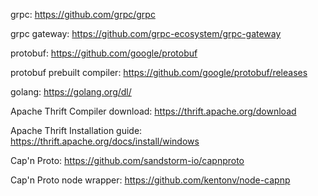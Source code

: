 grpc: https://github.com/grpc/grpc

grpc gateway: https://github.com/grpc-ecosystem/grpc-gateway

protobuf: https://github.com/google/protobuf

protobuf prebuilt compiler: https://github.com/google/protobuf/releases


golang: https://golang.org/dl/


Apache Thrift Compiler download: https://thrift.apache.org/download

Apache Thrift Installation guide: https://thrift.apache.org/docs/install/windows


Cap'n Proto: https://github.com/sandstorm-io/capnproto

Cap'n Proto node wrapper: https://github.com/kentonv/node-capnp

